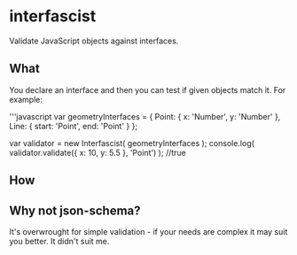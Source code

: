 # interfascist

Validate JavaScript objects against interfaces.

## What

You declare an interface and then you can test if given objects match it. For
example:

'''javascript
var geometryInterfaces = {
  Point: {
    x: 'Number',
    y: 'Number'
  },
  Line: {
    start: 'Point',
    end: 'Point'
  }
};

var validator = new Interfascist( geometryInterfaces );
console.log( validator.validate({ x: 10, y: 5.5 }, 'Point') ); //true

## How



## Why not json-schema?

It's overwrought for simple validation - if your needs are complex it may suit
you better. It didn't suit me.